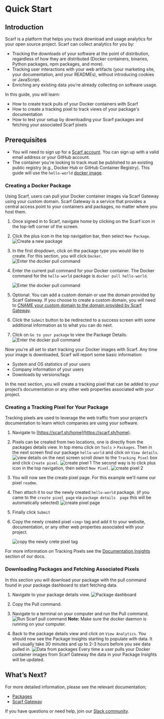 # Quick Start

## Introduction

Scarf is a platform that helps you track download and usage analytics for your open source project. Scarf can collect analytics for you by:

- Tracking the downloads of your software at the point of distribution, regardless of how they are distributed (Docker containers, binaries, Python packages, npm packages, and more).
- Tracking user interactions with your web artifacts (your marketing site, your documentation, and your READMEs), without introducing cookies or JavaScript.
- Enriching any existing data you're already collecting on software usage.

In this guide, you will learn:

- How to create track pulls of your Docker containers with Scarf
- How to create a tracking pixel to track views of your package's documentation
- How to test your setup by downloading your Scarf packages and fetching your associated Scarf pixels

## Prerequisites

- You will need to sign up for a [Scarf account](https://scarf.sh/signup).
  You can sign up with a valid email address or your GitHub account.
- The container you're looking to track must be published to an existing public registry (e.g., Docker Hub or GitHub Container Registry).
  This guide will use the `hello-world` [docker image](https://hub.docker.com/_/hello-world).

### Creating a Docker Package

Using Scarf, users can pull your Docker container images via Scarf Gateway using your custom domain. Scarf Gateway is a service that provides a central access point to your containers and packages, no matter where you host them. 

1.  Once signed in to Scarf, navigate home by clicking on the Scarf icon in the top-left corner of the screen.

2. Click the plus icon in the top navigation bar, then select `New Package`.
![Create a new package](assets/pics/qs-file-packages/create-new-package.png)

3. In the first dropdown, click on the package type you would like to create. For this section, you will click `Docker`.
![Enter the docker pull command](assets/pics/quick-start/create-docker.png)


4.  Enter the current pull command for your Docker container.
    The Docker command for the `hello-world` package is `docker pull hello-world`.

    ![Enter the docker pull command](assets/pics/quick-start/docker-package-pull-command.png)

5. Optional: You can add a custom domain or use the domain provided by Scarf Gateway. If you choose to create a custom domain, you will need to [CNAME your custom domain to the domain provided by Scarf Gateway]([url](https://www.cloudflare.com/learning/dns/dns-records/dns-cname-record/)).

6. Click the `Submit` button to be redirected to a success screen with some additional information as to what you can do next.

7. Click on `Go to your package` to view the Package Details.
![Enter the docker pull command](assets/pics/quick-start/docker-packages-succces-screen.png)

Now you’re all set to start tracking your Docker images with Scarf.
Any time your image is downloaded, Scarf will report some basic information:

- System and OS statistics of your users
- Company information of your users
- Downloads by versions/tags

In the next section, you will create a tracking pixel that can be added to your project’s documentation or any other web properties associated with your project.

### Creating a Tracking Pixel for Your Package

Tracking pixels are used to leverage the web traffic from your project’s documentation to learn which companies are using your software.

1. Navigate to [https://scarf.sh/home](https://scarf.sh/home).

2. Pixels can be created from two locations, one is directly from the packages details view. In top menu click on `Tools` > `Packages`. Then in the next screen find our package `hello-world` and click on `View details`.
![view details](assets/pics/quick-start/docker-package-view-details.png)
on the next screen scroll down to the `Tracking Pixel` box and click `Create pixel`.
![create pixel 1](assets/pics/quick-start/docker-create-pixel-1.png)
The second way is to click plus icon in the top navigation, then select `New Pixel`.
![create pixel 2](assets/pics/quick-start/docker-create-pixel-2.png)

3. You will now see the create pixel page. For this example we'll name our pixel `readme`.

4. Then attach it to our the newly created `hello-world` package. (if you came to the `create pixel page` via `package details  page` this will be automatically selected)
![create pixel page](assets/pics/quick-start/create-pixel-page.png)

4. Finally click `Submit`

5. Copy the newly created pixel `<img>` tag and add it to your website, documentation, or any other web properties associated with your project.

   ![copy the newly crete pixel tag](assets/pics/quick-start/pixel-copy-embeded.png)

For more information on Tracking Pixels see the [Documentation Insights](../web-traffic/) section of our docs.

### Downloading Packages and Fetching Associated Pixels

In this section you will download your package with the pull command found in your package dashboard to start fetching data.

1. Navigate to your package details view.
   ![Package dashboard](assets/pics/quick-start/docker-copy-pull-command.png)
2. Copy the Pull command.
3. Navigate to a terminal on your computer and run the Pull command.
   ![Run Scarf pull command](assets/pics/quick-start/terminal_pull.png)
**Note:** Make sure the docker daemon is running on your computer.

4. Back to the package details view and click on `View Analytics`. You should now see the Package Insights starting to populate with data.
It will usually take 30 minutes and up to 2-3 hours before you see data pulled in.
![Data from packages](assets/pics/quick-start/package-analytics.png)
Every time a user pulls your Docker container images from Scarf Gateway the data in your Package Insights will be updated.

## What’s Next?

For more detailed information, please see the relevant documentation;

- [Packages](/packages)
- [Scarf Gateway](/gateway)

If you have questions or need help, join our [Slack community](https://tinyurl.com/scarf-community-slack).
